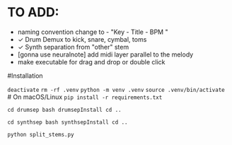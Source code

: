 # TO ADD: 
- naming convention change to - "Key - Title - BPM " 
- ✓ Drum Demux to kick, snare, cymbal, toms
- ✓ Synth separation from "other" stem
- [gonna use neuralnote] add midi layer parallel to the melody 
- make executable for drag and drop or double click


#Installation

`deactivate`
`rm -rf .venv`
`python -m venv .venv`
`source .venv/bin/activate`  # On macOS/Linux
`pip install -r requirements.txt`

`cd drumsep
bash drumsepInstall
cd ..`

`cd synthsep
bash synthsepInstall
cd ..`

`python split_stems.py`